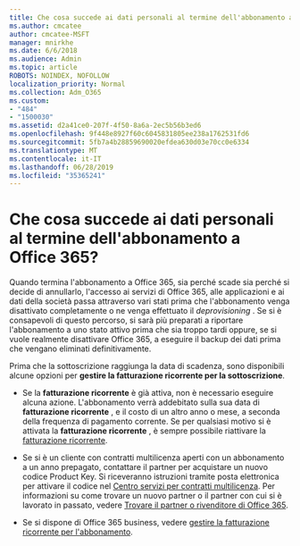 ```yaml
---
title: Che cosa succede ai dati personali al termine dell'abbonamento a Office 365?
ms.author: cmcatee
author: cmcatee-MSFT
manager: mnirkhe
ms.date: 6/6/2018
ms.audience: Admin
ms.topic: article
ROBOTS: NOINDEX, NOFOLLOW
localization_priority: Normal
ms.collection: Adm_O365
ms.custom:
- "484"
- "1500030"
ms.assetid: d2a41ce0-207f-4f50-8a6a-2ec5b56b3ed6
ms.openlocfilehash: 9f448e8927f60c6045831805ee238a1762531fd6
ms.sourcegitcommit: 5fb7a4b28859690020efdea630d03e70cc0e6334
ms.translationtype: MT
ms.contentlocale: it-IT
ms.lasthandoff: 06/28/2019
ms.locfileid: "35365241"
---
```

# <a name="what-happens-to-my-data-and-access-when-my-office-365-for-business-subscription-ends"></a>Che cosa succede ai dati personali al termine dell'abbonamento a Office 365?

Quando termina l'abbonamento a Office 365, sia perché scade sia perché si decide di annullarlo, l'accesso ai servizi di Office 365, alle applicazioni e ai dati della società passa attraverso vari stati prima che l'abbonamento venga disattivato completamente o ne venga effettuato il  *deprovisioning*  . Se si è consapevoli di questo percorso, si sarà più preparati a riportare l'abbonamento a uno stato attivo prima che sia troppo tardi oppure, se si vuole realmente disattivare Office 365, a eseguire il backup dei dati prima che vengano eliminati definitivamente.
  
Prima che la sottoscrizione raggiunga la data di scadenza, sono disponibili alcune opzioni per **gestire la fatturazione ricorrente per la sottoscrizione**.
  
- Se la **fatturazione ricorrente** è già attiva, non è necessario eseguire alcuna azione. L'abbonamento verrà addebitato sulla sua data di **fatturazione ricorrente** , e il costo di un altro anno o mese, a seconda della frequenza di pagamento corrente. Se per qualsiasi motivo si è attivata la **fatturazione ricorrente** , è sempre possibile riattivare la [fatturazione ricorrente](https://support.office.com/article/8d83b530-f4ca-47f6-a666-e5791cbacc7e).

- Se si è un cliente con contratti multilicenza aperti con un abbonamento a un anno prepagato, contattare il partner per acquistare un nuovo codice Product Key. Si riceveranno istruzioni tramite posta elettronica per attivare il codice nel [Centro servizi per contratti multilicenza](https://go.microsoft.com/fwlink/p/?LinkID=282016). Per informazioni su come trovare un nuovo partner o il partner con cui si è lavorato in passato, vedere [Trovare il partner o rivenditore di Office 365](https://support.office.com/article/b6c18a9b-2aed-4c84-9d75-af709160258c).

- Se si dispone di Office 365 business, vedere [gestire la fatturazione ricorrente per l'abbonamento](https://support.office.com/article/8d83b530-f4ca-47f6-a666-e5791cbacc7e).
